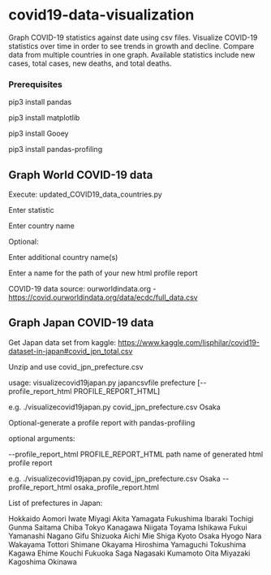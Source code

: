 # covid19-data-visualization
Graph COVID-19 statistics against date using csv files. Visualize COVID-19 statistics over time in order to see trends in growth and decline. Compare data from multiple countries in one graph. Available statistics include new cases, total cases, new deaths, and total deaths.

### Prerequisites

pip3 install pandas

pip3 install matplotlib

pip3 install Gooey

pip3 install pandas-profiling

## Graph World COVID-19 data

Execute: updated_COVID19_data_countries.py

Enter statistic

Enter country name


Optional:

  Enter additional country name(s)

  Enter a name for the path of your new html profile report

COVID-19 data source: ourworldindata.org - https://covid.ourworldindata.org/data/ecdc/full_data.csv

## Graph Japan COVID-19 data

Get Japan data set from kaggle: https://www.kaggle.com/lisphilar/covid19-dataset-in-japan#covid_jpn_total.csv

Unzip and use covid_jpn_prefecture.csv

usage: visualizecovid19japan.py japancsvfile prefecture [--profile_report_html PROFILE_REPORT_HTML]

  e.g. ./visualizecovid19japan.py covid_jpn_prefecture.csv Osaka 

Optional-generate a profile report with pandas-profiling

optional arguments:

  --profile_report_html PROFILE_REPORT_HTML
                        path name of generated html profile report

  e.g. ./visualizecovid19japan.py covid_jpn_prefecture.csv Osaka --profile_report_html osaka_profile_report.html

List of prefectures in Japan:

Hokkaido
Aomori
Iwate
Miyagi
Akita
Yamagata
Fukushima
Ibaraki
Tochigi
Gunma
Saitama
Chiba
Tokyo
Kanagawa
Niigata
Toyama
Ishikawa
Fukui
Yamanashi
Nagano
Gifu
Shizuoka
Aichi
Mie
Shiga
Kyoto
Osaka
Hyogo
Nara
Wakayama
Tottori
Shimane
Okayama
Hiroshima
Yamaguchi
Tokushima
Kagawa
Ehime
Kouchi
Fukuoka
Saga
Nagasaki
Kumamoto
Oita
Miyazaki
Kagoshima
Okinawa

